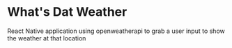 # What's Dat Weather
React Native application using openweatherapi to grab a user input to show the weather at that location
